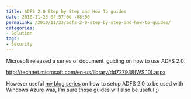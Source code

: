 ```yaml
---
title: ADFS 2.0 Step by Step and How To guides
date: 2010-11-23 04:57:00 -08:00
permalink: /2010/11/23/adfs-2-0-step-by-step-and-how-to-guides/
categories:
- Solution
tags:
- Security
---
```

<p>Microsoft released a series of document&#160; guiding on how to use ADFS 2.0:</p>  <p><a title="http://technet.microsoft.com/en-us/library/dd727938(WS.10).aspx" href="http://technet.microsoft.com/en-us/library/dd727938(WS.10).aspx">http://technet.microsoft.com/en-us/library/dd727938(WS.10).aspx</a></p>  <p>However useful <a href="http://vincentlauzon.wordpress.com/2010/08/25/departmental-application-migration-to-azure-part-4-adfs-with-azure-web-app/">my blog series</a> on how to setup ADFS 2.0 to be used with Windows Azure was, I’m sure those guides will also be useful ;)</p>